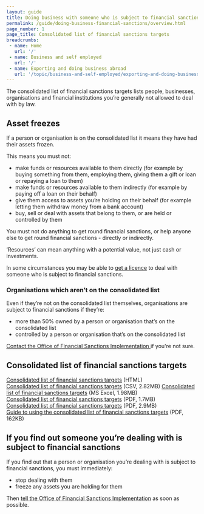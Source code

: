 ```yaml
---
layout: guide
title: Doing business with someone who is subject to financial sanctions
permalink: /guide/doing-business-financial-sanctions/overview.html
page_number: 1
page_title: Consolidated list of financial sanctions targets
breadcrumbs:
 - name: Home
   url: '/'
 - name: Business and self employed
   url: '/'
 - name: Exporting and doing business abroad
   url: '/topic/business-and-self-employed/exporting-and-doing-business-abroad.html'   
---
```


The consolidated list of financial sanctions targets lists people, businesses, organisations and financial institutions you’re generally not allowed to deal with by law.

## Asset freezes

If a person or organisation is on the consolidated list it means they have had their assets frozen.

This means you must not:

* make funds or resources available to them directly (for example by buying something from them, employing them, giving them a gift or loan or repaying a loan to them)
* make funds or resources available to them indirectly (for example by paying off a loan on their behalf)
* give them access to assets you’re holding on their behalf (for example letting them withdraw money from a bank account)
* buy, sell or deal with assets that belong to them, or are held or controlled by them

You must not do anything to get round financial sanctions, or help anyone else to get round financial sanctions - directly or indirectly.

‘Resources’ can mean anything with a potential value, not just cash or investments.

In some circumstances you may be able to [get a licence](/guide/doing-business-financial-sanctions/apply-licence.html) to deal with someone who is subject to financial sanctions.

### Organisations which aren’t on the consolidated list

Even if they’re not on the consolidated list themselves, organisations are subject to financial sanctions if they’re:

- more than 50% owned by a person or organisation that’s on the consolidated list
- controlled by a person or organisation that’s on the consolidated list

[Contact the Office of Financial Sanctions Implementation ](/guide/doing-business-financial-sanctions/get-help.html) if you're not sure.

## Consolidated list of financial sanctions targets

[Consolidated list of financial sanctions targets](http://hmt-sanctions.s3.amazonaws.com/sanctionsconlist.htm) (HTML)  
[Consolidated list of financial sanctions targets](http://hmt-sanctions.s3.amazonaws.com/sanctionsconlist.csv) (CSV, 2.82MB) 
[Consolidated list of financial sanctions targets](http://hmt-sanctions.s3.amazonaws.com/sanctionsconlist.xls) (MS Excel, 1.98MB)  
[Consolidated list of financial sanctions targets](http://hmt-sanctions.s3.amazonaws.com/sanctionsconlist.pdf) (PDF, 1.7MB)  
[Consolidated list of financial sanctions targets](http://hmt-sanctions.s3.amazonaws.com/sanctionsconlist.xls) (PDF, 2.9MB)  
[Guide to using the consolidated list of financial sanctions targets](https://www.gov.uk/government/uploads/system/uploads/attachment_data/file/292095/fin_sanc_consolidated_list_format_guide.pdf) (PDF, 162KB)  

## If you find out someone you’re dealing with is subject to financial sanctions

If you find out that a person or organisation you’re dealing with is subject to financial sanctions, you must immediately:

- stop dealing with them
- freeze any assets you are holding for them

Then [tell the Office of Financial Sanctions Implementation](/guide/doing-business-financial-sanctions/get-help.html) as soon as possible.
